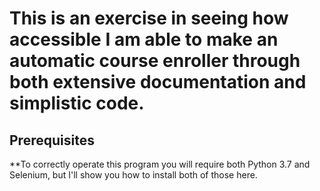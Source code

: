 # This is an exercise in seeing how accessible I am able to make an automatic course enroller through both extensive documentation and simplistic code.

## Prerequisites 
**To correctly operate this program you will require both Python 3.7 and Selenium, but I'll show you how to install both of those here.
